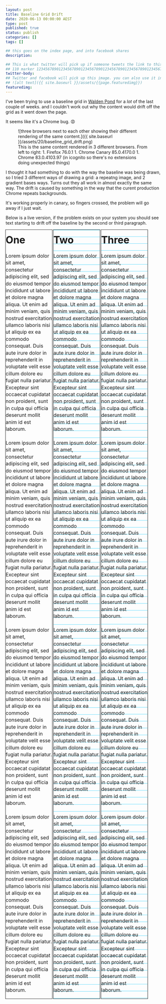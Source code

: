 ```yaml
---
layout: post
title: Baseline Grid Drift
date: 2020-06-13 00:00:00 AEST
type: post
published: true
status: publish
categories: []
tags: []

## this goes on the index page, and into facebook shares
description:

## This is what twitter will pick up if someone tweets the link to this page
## 110 marker 1234567890123456789012345678901234567890123456789012345678901234567890123456789012345678901234567890123456789
twitter-body:
## Twitter and facebook will pick up this image. you can also use it in a post with:
## ![alt text]({{ site.baseurl }}/assets/{{page.featuredimg}})
featuredimg:
---
```


I've been trying to use a baseline grid in [Walden Pond](https://waldenpond.press/) for a _lot_ of the last couple of weeks. and I couldn't work out why the content would drift off the grid as it went down the page.

It seems like it's a Chrome bug. 😡

<figure>
![three browsers next to each other showing their different rendering of the same content.]({{ site.baseurl }}/assets/20/baseline_grid_drift.png)

<figcaption>
This is the same content rendered in 3 different browsers. From left to right:
1. Firefox 76.0.1
1. Chrome Canary 85.0.4170.0
1. Chrome 83.0.4103.97 (in icognito so there's no extensions doing unexpected things)

</figcaption>

</figure>

I thought it had something to do with the way the baseline was being drawn, so I tried 3 different ways of drawing a grid: a repeatng image, and 2 gradient bases ways. Turns out they all work in almost exactly the same way. The drift is caused by something in the way that the curent production Chrome repeats backgrounds.

It's working properly in canary, so fingers crossed, the problem will go away if I just wait.

Below is a live version, if the problem exists on your system you should see text starting to drift off the baseline by the second or third paragraph.

<style>
:root {
--line-height: 1.4rem;
--baseline-color: hsla(194, 100%, 50%, 0.7);
--color-paper: hsla(0, 0%, 100%, 0);
}
#demo * {
margin: 0;
padding: 0;
}
#demo div {
display: inline-block;
width: 30%;
outline: 1px solid;
}
#demo h1 {
line-height: calc(var(--line-height) * 2);
margin-bottom: calc(var(--line-height) * 1);
transform: translateY(calc(var(--line-height) * 0.5));
text-transform: capitalize;
font-size: 2rem;
}
#demo p {
line-height: calc(var(--line-height) * 1);
margin-bottom: calc(var(--line-height) * 1);
transform: translateY(calc(var(--line-height) * 0.25));
font-size: 1rem;
}
.one {
background-image: url({{ site.baseurl }}/assets/20/line_marker.png);
background-size: 100% var(--line-height);
background-repeat: repeat-y;
}
.two {
background-image: linear-gradient(
    var(--baseline-color) 1px,
    transparent 1px
);
background-repeat: repeat-y;
background-size: 100% var(--line-height);
}
.three {
    /* This is taken from the paged.js css */
background: linear-gradient(
    var(--color-paper) 0%,
    var(--color-paper) calc(var(--line-height) - 1px),
    var(--baseline-color) calc(var(--line-height) - 1px),
    var(--baseline-color) var(--line-height)
    ),
    transparent;
background-repeat: repeat-y;
background-size: 100% var(--line-height);
}
</style>
<div id="demo">
<div class="one">
<h1>one</h1>
<p>
Lorem ipsum dolor sit amet, consectetur adipiscing elit, sed do eiusmod
tempor incididunt ut labore et dolore magna aliqua. Ut enim ad minim
veniam, quis nostrud exercitation ullamco laboris nisi ut aliquip ex ea
commodo consequat. Duis aute irure dolor in reprehenderit in voluptate
velit esse cillum dolore eu fugiat nulla pariatur. Excepteur sint
occaecat cupidatat non proident, sunt in culpa qui officia deserunt
mollit anim id est laborum.
</p>
<p>
Lorem ipsum dolor sit amet, consectetur adipiscing elit, sed do eiusmod
tempor incididunt ut labore et dolore magna aliqua. Ut enim ad minim
veniam, quis nostrud exercitation ullamco laboris nisi ut aliquip ex ea
commodo consequat. Duis aute irure dolor in reprehenderit in voluptate
velit esse cillum dolore eu fugiat nulla pariatur. Excepteur sint
occaecat cupidatat non proident, sunt in culpa qui officia deserunt
mollit anim id est laborum.
</p>
<p>
Lorem ipsum dolor sit amet, consectetur adipiscing elit, sed do eiusmod
tempor incididunt ut labore et dolore magna aliqua. Ut enim ad minim
veniam, quis nostrud exercitation ullamco laboris nisi ut aliquip ex ea
commodo consequat. Duis aute irure dolor in reprehenderit in voluptate
velit esse cillum dolore eu fugiat nulla pariatur. Excepteur sint
occaecat cupidatat non proident, sunt in culpa qui officia deserunt
mollit anim id est laborum.
</p>
<p>
Lorem ipsum dolor sit amet, consectetur adipiscing elit, sed do eiusmod
tempor incididunt ut labore et dolore magna aliqua. Ut enim ad minim
veniam, quis nostrud exercitation ullamco laboris nisi ut aliquip ex ea
commodo consequat. Duis aute irure dolor in reprehenderit in voluptate
velit esse cillum dolore eu fugiat nulla pariatur. Excepteur sint
occaecat cupidatat non proident, sunt in culpa qui officia deserunt
mollit anim id est laborum.
</p>
</div>
<div class="two">
<h1>two</h1>
<p>
Lorem ipsum dolor sit amet, consectetur adipiscing elit, sed do eiusmod
tempor incididunt ut labore et dolore magna aliqua. Ut enim ad minim
veniam, quis nostrud exercitation ullamco laboris nisi ut aliquip ex ea
commodo consequat. Duis aute irure dolor in reprehenderit in voluptate
velit esse cillum dolore eu fugiat nulla pariatur. Excepteur sint
occaecat cupidatat non proident, sunt in culpa qui officia deserunt
mollit anim id est laborum.
</p>
<p>
Lorem ipsum dolor sit amet, consectetur adipiscing elit, sed do eiusmod
tempor incididunt ut labore et dolore magna aliqua. Ut enim ad minim
veniam, quis nostrud exercitation ullamco laboris nisi ut aliquip ex ea
commodo consequat. Duis aute irure dolor in reprehenderit in voluptate
velit esse cillum dolore eu fugiat nulla pariatur. Excepteur sint
occaecat cupidatat non proident, sunt in culpa qui officia deserunt
mollit anim id est laborum.
</p>
<p>
Lorem ipsum dolor sit amet, consectetur adipiscing elit, sed do eiusmod
tempor incididunt ut labore et dolore magna aliqua. Ut enim ad minim
veniam, quis nostrud exercitation ullamco laboris nisi ut aliquip ex ea
commodo consequat. Duis aute irure dolor in reprehenderit in voluptate
velit esse cillum dolore eu fugiat nulla pariatur. Excepteur sint
occaecat cupidatat non proident, sunt in culpa qui officia deserunt
mollit anim id est laborum.
</p>
<p>
Lorem ipsum dolor sit amet, consectetur adipiscing elit, sed do eiusmod
tempor incididunt ut labore et dolore magna aliqua. Ut enim ad minim
veniam, quis nostrud exercitation ullamco laboris nisi ut aliquip ex ea
commodo consequat. Duis aute irure dolor in reprehenderit in voluptate
velit esse cillum dolore eu fugiat nulla pariatur. Excepteur sint
occaecat cupidatat non proident, sunt in culpa qui officia deserunt
mollit anim id est laborum.
</p>
</div>
<div class="three">
<h1>three</h1>
<p>
Lorem ipsum dolor sit amet, consectetur adipiscing elit, sed do eiusmod
tempor incididunt ut labore et dolore magna aliqua. Ut enim ad minim
veniam, quis nostrud exercitation ullamco laboris nisi ut aliquip ex ea
commodo consequat. Duis aute irure dolor in reprehenderit in voluptate
velit esse cillum dolore eu fugiat nulla pariatur. Excepteur sint
occaecat cupidatat non proident, sunt in culpa qui officia deserunt
mollit anim id est laborum.
</p>
<p>
Lorem ipsum dolor sit amet, consectetur adipiscing elit, sed do eiusmod
tempor incididunt ut labore et dolore magna aliqua. Ut enim ad minim
veniam, quis nostrud exercitation ullamco laboris nisi ut aliquip ex ea
commodo consequat. Duis aute irure dolor in reprehenderit in voluptate
velit esse cillum dolore eu fugiat nulla pariatur. Excepteur sint
occaecat cupidatat non proident, sunt in culpa qui officia deserunt
mollit anim id est laborum.
</p>
<p>
Lorem ipsum dolor sit amet, consectetur adipiscing elit, sed do eiusmod
tempor incididunt ut labore et dolore magna aliqua. Ut enim ad minim
veniam, quis nostrud exercitation ullamco laboris nisi ut aliquip ex ea
commodo consequat. Duis aute irure dolor in reprehenderit in voluptate
velit esse cillum dolore eu fugiat nulla pariatur. Excepteur sint
occaecat cupidatat non proident, sunt in culpa qui officia deserunt
mollit anim id est laborum.
</p>
<p>
Lorem ipsum dolor sit amet, consectetur adipiscing elit, sed do eiusmod
tempor incididunt ut labore et dolore magna aliqua. Ut enim ad minim
veniam, quis nostrud exercitation ullamco laboris nisi ut aliquip ex ea
commodo consequat. Duis aute irure dolor in reprehenderit in voluptate
velit esse cillum dolore eu fugiat nulla pariatur. Excepteur sint
occaecat cupidatat non proident, sunt in culpa qui officia deserunt
mollit anim id est laborum.
</p>
</div>